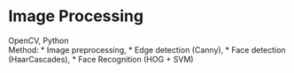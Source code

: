 # Image Processing
OpenCV, Python  
Method: * Image preprocessing, * Edge detection (Canny), * Face detection (HaarCascades), * Face Recognition (HOG + SVM)
